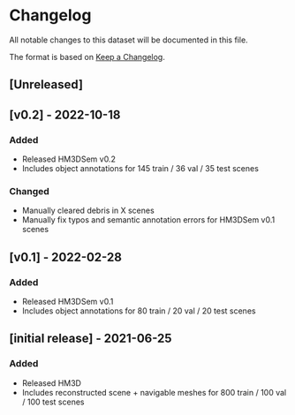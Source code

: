 # Changelog
All notable changes to this dataset will be documented in this file.

The format is based on [Keep a Changelog](https://keepachangelog.com/en/1.0.0/).

## [Unreleased]

## [v0.2] - 2022-10-18
### Added
* Released HM3DSem v0.2 
* Includes object annotations for 145 train / 36 val / 35 test scenes

### Changed
* Manually cleared debris in X scenes
* Manually fix typos and semantic annotation errors for HM3DSem v0.1 scenes

## [v0.1] - 2022-02-28
### Added
* Released HM3DSem v0.1 
* Includes object annotations for 80 train / 20 val / 20 test scenes

## [initial release] - 2021-06-25
### Added
* Released HM3D
* Includes reconstructed scene + navigable meshes for 800 train / 100 val / 100 test scenes

